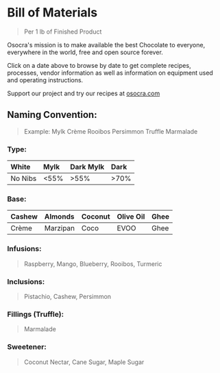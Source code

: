 # Bill of Materials
> Per 1 lb of Finished Product
 
Osocra's mission is to make available the best Chocolate to everyone, everywhere in the world, free and open source forever.

Click on a date above to browse by date to get complete recipes, processes, vendor information as well as information on equipment used and operating instructions. 

Support our project and try our recipes at [osocra.com](https://osocra.com)

## Naming Convention:
> Example: Mylk Crème Rooibos Persimmon Truffle Marmalade

### Type:

| White    | Mylk    | Dark Mylk | Dark   |
| :---     | :---    | :---      | :---   |
| No Nibs  | <55%    |>55%       |>70%    |

### Base:

| Cashew    | Almonds    | Coconut   | Olive Oil  | Ghee    |
| :---      | :---       | :---      | :---       | :---    |
| Crème     | Marzipan   | Coco      | EVOO       | Ghee    |

### Infusions:
> Raspberry, Mango, Blueberry, Rooibos, Turmeric

### Inclusions:
> Pistachio, Cashew, Persimmon

### Fillings (Truffle):
> Marmalade

### Sweetener:
> Coconut Nectar, Cane Sugar, Maple Sugar
